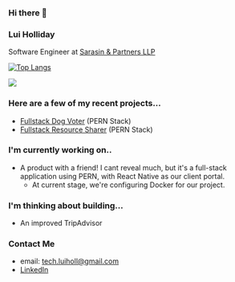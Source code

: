 ### Hi there 👋

### Lui Holliday

Software Engineer at <a href=[https://sarasinandpartners.com/]/>Sarasin & Partners LLP</a> 

[![Top Langs](https://github-readme-stats.vercel.app/api/top-langs/?username=luiHoll97&layout=compact)](https://github.com/luiHoll97/github-readme-stats)

![](https://komarev.com/ghpvc/?username=luiHoll97&color=ff69b4)

### Here are a few of my recent projects...

- <a href=https://favourite-dog-picker.netlify.app/>Fullstack Dog Voter</a> (PERN Stack) 
- <a href=https://c5c2-study-resources.netlify.app/>Fullstack Resource Sharer</a> (PERN Stack) 

### I'm currently working on..
- A product with a friend! I cant reveal much, but it's a full-stack application using PERN, with React Native as our client portal.
    - At current stage, we're configuring Docker for our project. 



### I'm thinking about building...
- An improved TripAdvisor

### Contact Me

- email: tech.luiholl@gmail.com
- <a href= https://www.linkedin.com/in/lucien-holliday/> LinkedIn </a>

<!--
**luiHoll97/luiHoll97** is a ✨ _special_ ✨ repository because its `README.md` (this file) appears on your GitHub profile.

Here are some ideas to get you started:

- 🔭 I’m currently working on ...
- 🌱 I’m currently learning ...
- 👯 I’m looking to collaborate on ...
- 🤔 I’m looking for help with ...
- 💬 Ask me about ...
- 📫 How to reach me: ...
- 😄 Pronouns: ...
- ⚡ Fun fact: ...
-->
